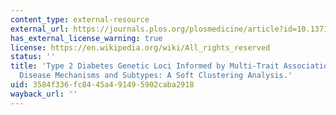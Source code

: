 ```yaml
---
content_type: external-resource
external_url: https://journals.plos.org/plosmedicine/article?id=10.1371/journal.pmed.1002654
has_external_license_warning: true
license: https://en.wikipedia.org/wiki/All_rights_reserved
status: ''
title: 'Type 2 Diabetes Genetic Loci Informed by Multi-Trait Associations Point to
  Disease Mechanisms and Subtypes: A Soft Clustering Analysis.'
uid: 3584f336-fc84-45a4-9149-5902caba2918
wayback_url: ''
---
```

